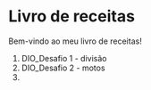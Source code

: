 # Livro de receitas

Bem-vindo ao meu livro de receitas!

1. DIO_Desafio 1  - divisão
2. DIO_Desafio 2 - motos
3. 


